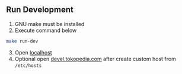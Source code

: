 ## Run Development

1. GNU make must be installed
2. Execute command below

```sh
make run-dev
```

3. Open [localhost](http://localhost)
4. Optional open [devel.tokopedia.com](http://devel.tokopedia.com) after create custom host from `/etc/hosts`
